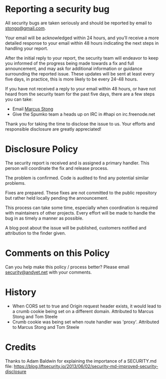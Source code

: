 # Reporting a security bug
All security bugs are taken seriously and should be reported by email to stongo@gmail.com.

Your email will be acknowledged within 24 hours, and you’ll receive a more  detailed response to your email within 48 hours indicating the next steps in handling your report.

After the initial reply to your report, the security team will endeavor to keep you informed of the progress being made towards a fix and full announcement, and may ask for  additional information or guidance surrounding the reported issue. These updates will be sent at least every five days, in practice, this is more likely to be every 24-48 hours.

If you have not received a reply to your email within 48 hours, or have not heard from the security team for the  past five days, there are a few steps you can take:

- Email [Marcus Stong](mailto:stongo@gmail.com)
- Give the Spumko team a heads up on IRC in #hapi on irc.freenode.net

Thank you for taking the time to disclose the issue to us. Your efforts and responsible disclosure are greatly appreciated!

# Disclosure Policy

The security report is received and is assigned a primary handler. This person will coordinate the fix and release process.

The problem is confirmed. Code is audited to find any potential similar problems.

Fixes are prepared. These fixes are not committed to the public repository but rather held locally pending the announcement.

This process can take some time, especially when coordination is required with maintainers of other projects. Every effort will be made to handle the bug in as timely a manner as possible.

A blog post about the issue will be published, customers notified and attribution to the finder given.

# Comments on this Policy
Can you help make this policy / process better? Please email security@andyet.net with your comments.

# History

* When CORS set to true and Origin request header exists, it would lead to a crumb cookie being set on a different domain. Attributed to Marcus Stong and Tom Steele
* Crumb cookie was being set when route handler was 'proxy'. Attributed to Marcus Stong and Tom Steele

# Credits

Thanks to Adam Baldwin for explaining the importance of a SECURITY.md file:
https://blog.liftsecurity.io/2013/06/02/security-md-improved-security-disclosure
